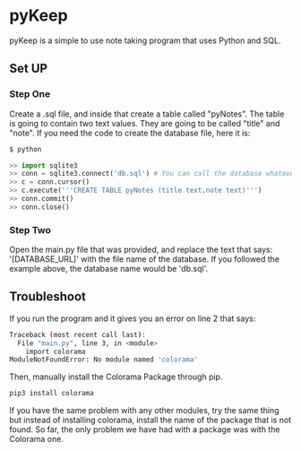# pyKeep
pyKeep is a simple to use note taking program that uses Python and SQL. 

## Set UP
### Step One
Create a .sql file, and inside that create a table called "pyNotes". The table is going to contain two text values. They are going to be called "title" and "note".
If you need the code to create the database file, here it is:
```bash
$ python
```
```python
>> import sqlite3
>> conn = sqlite3.connect('db.sql') # You can call the database whatever you want, just make sure you insert it in the main.py file later.
>> c = conn.cursor()
>> c.execute('''CREATE TABLE pyNotes (title text,note text)''')
>> conn.commit()
>> conn.close()
```
### Step Two
Open the main.py file that was provided, and replace the text that says: '[DATABASE_URL]' with the file name of the database. If you followed the example above, the database name would be 'db.sql'.

## Troubleshoot
If you run the program and it gives you an error on line 2 that says:

```bash
Traceback (most recent call last):
  File "main.py", line 3, in <module>
    import colorama
ModuleNotFoundError: No module named 'colorama'
```
Then, manually install the Colorama Package through pip.
```python
pip3 install colorama
```
If you have the same problem with any other modules, try the same thing but instead of installing colorama, install the name of the package that is not found. So far, the only problem we have had with a package was with the Colorama one.
